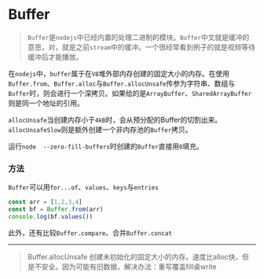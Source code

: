 # Buffer

> `Buffer`是`nodejs`中已经内置的处理二进制的模块。`Buffer`中文就是缓冲的意思，对，就是之前`stream`中的缓冲。一个很经常看到例子的就是视频等待缓冲后才能播放。

在`nodejs`中，`buffer`属于在`V8`堆外部内存创建的固定大小的内存。在使用`Buffer.from`、`Buffer.alloc`与`Buffer.allocUnsafe`传参为字符串、数组与`Buffer`时，则会进行一个深拷贝。如果给的是`ArrayBuffer`、`SharedArrayBuffer`则是同一个地址的引用。

`allocUnsafe`当创建内存小于`4kB`时，会从预分配的Buffer的切割出来。`allocUnsafeSlow`则是额外创建一个非内存池的`Buffer`拷贝。

运行`node  --zero-fill-buffers`时创建的`Buffer`直接用`0`填充。

### 方法

`Buffer`可以用`for...of`、`values`、`keys`与`entries`

```javascript
const arr = [1,2,3,4]
const bf = Buffer.from(arr)
console.log(bf.values())
```

此外，还有比较`Buffer.compare`、合并`Buffer.concat`

---

> Buffer.allocUnsafe 创建未初始化的固定大小的内存。速度比alloc快，但是不安全。因为可能有旧数据，解决办法：重写覆盖fill桌write